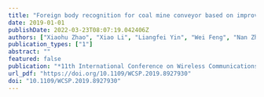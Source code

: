 ```yaml
---
title: "Foreign body recognition for coal mine conveyor based on improved PCANSet"
date: 2019-01-01
publishDate: 2022-03-23T08:07:19.042406Z
authors: ["Xiaohu Zhao", "Xiao Li", "Liangfei Yin", "Wei Feng", "Nan Zhang", "Xin Zhang"]
publication_types: ["1"]
abstract: ""
featured: false
publication: "*11th International Conference on Wireless Communications and Signal Processing, WCSP 2019, Xi'an, China, October 23-25, 2019*"
url_pdf: "https://doi.org/10.1109/WCSP.2019.8927930"
doi: "10.1109/WCSP.2019.8927930"
---
```


